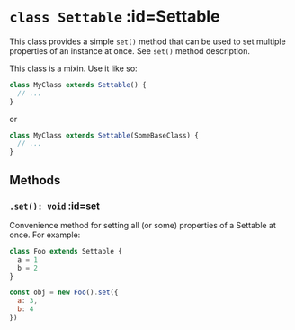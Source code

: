 
# <code>class <b>Settable</b></code> :id=Settable

This class provides a simple `set()` method that can be used
to set multiple properties of an instance at once. See `set()` method
description.

This class is a mixin. Use it like so:

```js
class MyClass extends Settable() {
  // ...
}
```

or

```js
class MyClass extends Settable(SomeBaseClass) {
  // ...
}
```







## Methods




### <code>.<b>set</b>(): void</code> :id=set

Convenience method for setting all (or some)
properties of a Settable at once. For example:

```js
class Foo extends Settable {
  a = 1
  b = 2
}

const obj = new Foo().set({
  a: 3,
  b: 4
})
```
        
        